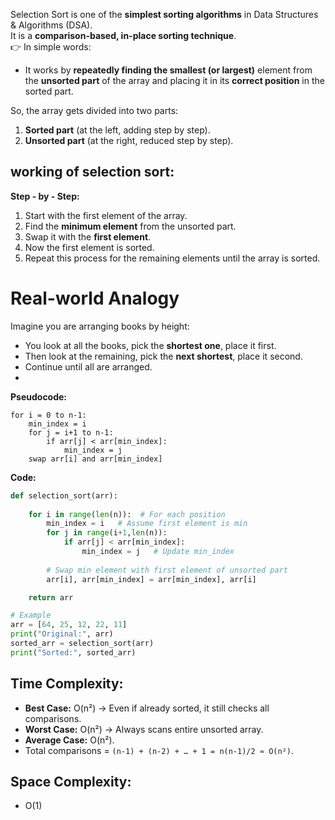 Selection Sort is one of the **simplest sorting algorithms** in Data Structures & Algorithms (DSA).  
It is a **comparison-based, in-place sorting technique**.    
👉 In simple words:
- It works by **repeatedly finding the smallest (or largest)** element from the **unsorted part** of the array and placing it in its **correct position** in the sorted part. 

So, the array gets divided into two parts:
1. **Sorted part** (at the left, adding step by step).
2. **Unsorted part** (at the right, reduced step by step).

## working of selection sort:

**Step - by - Step:** 
1. Start with the first element of the array.
2. Find the **minimum element** from the unsorted part.
3. Swap it with the **first element**.
4. Now the first element is sorted.
5. Repeat this process for the remaining elements until the array is sorted.

# Real-world Analogy
Imagine you are arranging books by height:
- You look at all the books, pick the **shortest one**, place it first.
- Then look at the remaining, pick the **next shortest**, place it second.
- Continue until all are arranged. 
- 
**Pseudocode:**
```
for i = 0 to n-1:
    min_index = i
    for j = i+1 to n-1:
        if arr[j] < arr[min_index]:
            min_index = j
    swap arr[i] and arr[min_index]
```

**Code:**
```python 
def selection_sort(arr):
    
    for i in range(len(n)):  # For each position
        min_index = i   # Assume first element is min
        for j in range(i+1,len(n)):
            if arr[j] < arr[min_index]:
                min_index = j   # Update min_index
        
        # Swap min element with first element of unsorted part
        arr[i], arr[min_index] = arr[min_index], arr[i]

    return arr

# Example
arr = [64, 25, 12, 22, 11]
print("Original:", arr)
sorted_arr = selection_sort(arr)
print("Sorted:", sorted_arr)

```


## Time Complexity:

- **Best Case:** O(n²) → Even if already sorted, it still checks all comparisons.
- **Worst Case:** O(n²) → Always scans entire unsorted array.
- **Average Case:** O(n²).
- Total comparisons = `(n-1) + (n-2) + … + 1 = n(n-1)/2 ≈ O(n²)`.

## Space Complexity:

-  O(1)



